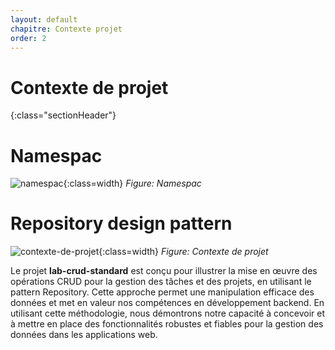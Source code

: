 ```yaml
---
layout: default
chapitre: Contexte projet
order: 2
---
```


# Contexte de projet
{:class="sectionHeader"}
<!-- new slide -->


# Namespac
![namespac](.\contexte-projet\images\namecpacing.png){:class=width} *Figure: Namespac*
<!-- new slide -->
# Repository design pattern
  ![contexte-de-projet](.\contexte-projet\images\repository.png){:class=width} *Figure: Contexte de projet*

<!-- note -->

Le projet **lab-crud-standard** est conçu pour illustrer la mise en œuvre des opérations CRUD pour la gestion des tâches et des projets, en utilisant le pattern Repository. Cette approche permet une manipulation efficace des données et met en valeur nos compétences en développement backend. En utilisant cette méthodologie, nous démontrons notre capacité à concevoir et à mettre en place des fonctionnalités robustes et fiables pour la gestion des données dans les applications web.


<!-- new slide -->